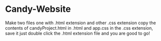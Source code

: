 # Candy-Website
Make two files one with .html extension and other .css extension copy the contents of candyProject.html in .html and app.css in the .css extension, save it just double click the .html extension file and you are good to go!
